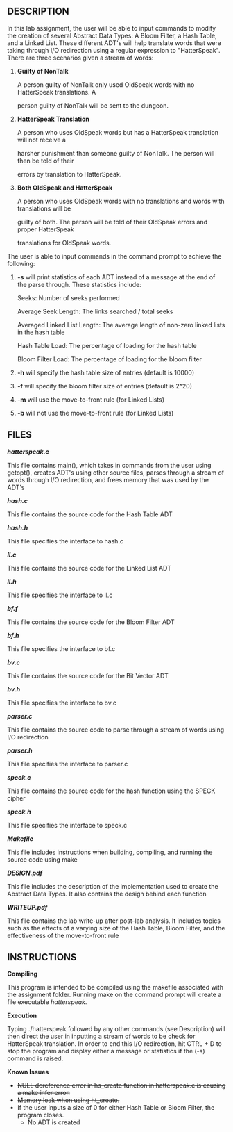 ## DESCRIPTION

In this lab assignment, the user will be able to input commands to modify the creation of several Abstract Data Types: A Bloom Filter, a Hash Table, and a Linked List. These different ADT's will help translate words that were taking through I/O redirection using a regular expression to "HatterSpeak". There are three scenarios given a stream of words: 

1. **Guilty of NonTalk**

   A person guilty of NonTalk only used OldSpeak words with no HatterSpeak translations. A 

   person guilty of NonTalk will be sent to the dungeon.

2. **HatterSpeak Translation**

   A person who uses OldSpeak words but has a HatterSpeak translation will not receive a 

   harsher punishment than someone guilty of NonTalk. The person will then be told of their 

   errors by translation to HatterSpeak.

3. **Both OldSpeak and HatterSpeak**

   A person who uses OldSpeak words with no translations and words with translations will be 

   guilty of both. The person will be told of their OldSpeak errors and proper HatterSpeak 

   translations for OldSpeak words. 

The user is able to input commands in the command prompt to achieve the following:

1. **-s** will print statistics of each ADT instead of a message at the end of the parse through. These statistics include:

   Seeks: Number of seeks performed

   Average Seek Length: The links searched / total seeks

   Averaged Linked List Length: The average length of non-zero linked lists in the hash table

   Hash Table Load: The percentage of loading for the hash table

   Bloom Filter Load: The percentage of loading for the bloom filter

2. **-h** will specify the hash table size of entries (default is 10000)

3. **-f** will specify the bloom filter size of entries (default is 2^20)

4. -**m** will use the move-to-front rule (for Linked Lists)

5. **-b** will not use the move-to-front rule (for Linked Lists)

## FILES

***hatterspeak.c***

This file contains main(), which takes in commands from the user using getopt(), creates ADT's using other source files, parses through a stream of words through I/O redirection, and frees memory that was used by the ADT's

***hash.c***

This file contains the source code for the Hash Table ADT

***hash.h***

This file specifies the interface to hash.c

***ll.c***

This file contains the source code for the Linked List ADT

***ll.h***

This file specifies the interface to ll.c

***bf.f***

This file contains the source code for the Bloom Filter ADT

***bf.h***

This file specifies the interface to bf.c

***bv.c***

This file contains the source code for the Bit Vector ADT

***bv.h***

This file specifies the interface to bv.c

***parser.c***

This file contains the source code to parse through a stream of words using I/O redirection

***parser.h***

This file specifies the interface to parser.c

***speck.c***

This file contains the source code for the hash function using the SPECK cipher

***speck.h***

This file specifies the interface to speck.c

***Makefile***

This file includes instructions when building, compiling, and running the source code using make

***DESIGN.pdf***

This file includes the description of the implementation used to create the Abstract Data Types. It also contains the design behind each function

***WRITEUP.pdf***

This file contains the lab write-up after post-lab analysis. It includes topics such as the effects of a varying size of the Hash Table, Bloom Filter, and the effectiveness of the move-to-front rule

## INSTRUCTIONS

**Compiling**

This program is intended to be compiled using the makefile associated with the assignment folder. Running make on the command prompt will create a file executable *hatterspeak*.

**Execution**

Typing ./hatterspeak followed by any other commands (see Description) will then direct the user in inputting a stream of words to be check for HatterSpeak translation. In order to end this I/O redirection, hit CTRL + D to stop the program and display either a message or statistics if the (-s) command is raised.

**Known Issues**

- ~~NULL dereference error in hs_create function in hatterspeak.c is causing a make infer error.~~
- ~~Memory leak when using ht_create.~~
- If the user inputs a size of 0 for either Hash Table or Bloom Filter, the program closes.
  - No ADT is created



